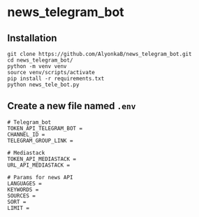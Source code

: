 # news_telegram_bot

## Installation

```shell
git clone https://github.com/AlyonkaB/news_telegram_bot.git
cd news_telegram_bot/
python -m venv venv
source venv/scripts/activate
pip install -r requirements.txt
python news_tele_bot.py
```


## Create a new file named `.env`
```
# Telegram_bot
TOKEN_API_TELEGRAM_BOT = 
CHANNEL_ID = 
TELEGRAM_GROUP_LINK = 

# Mediastack
TOKEN_API_MEDIASTACK = 
URL_API_MEDIASTACK = 

# Params for news API
LANGUAGES = 
KEYWORDS = 
SOURCES = 
SORT = 
LIMIT = 
```

